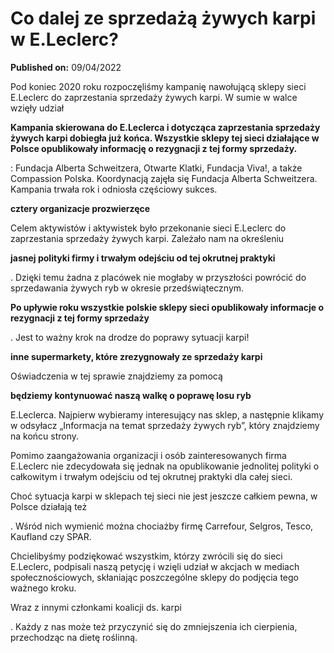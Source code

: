 # Co dalej ze sprzedażą żywych karpi w E.Leclerc?

**Published on:** <span class="ml-10 mb-10">09/04/2022</span>

Pod koniec 2020 roku rozpoczęliśmy kampanię nawołującą sklepy sieci E.Leclerc do zaprzestania sprzedaży żywych karpi. W sumie w walce wzięły udział

**Kampania skierowana do E.Leclerca i dotycząca zaprzestania sprzedaży żywych karpi dobiegła już końca. Wszystkie sklepy tej sieci działające w Polsce opublikowały informację o rezygnacji z tej formy sprzedaży.**

: Fundacja Alberta Schweitzera, Otwarte Klatki, Fundacja Viva!, a także Compassion Polska. Koordynacją zajęła się Fundacja Alberta Schweitzera. Kampania trwała rok i odniosła częściowy sukces.

**cztery organizacje prozwierzęce**

Celem aktywistów i aktywistek było przekonanie sieci E.Leclerc do zaprzestania sprzedaży żywych karpi. Zależało nam na określeniu

**jasnej polityki firmy i trwałym odejściu od tej okrutnej praktyki**

. Dzięki temu żadna z placówek nie mogłaby w przyszłości powrócić do sprzedawania żywych ryb w okresie przedświątecznym.

**Po upływie roku wszystkie polskie sklepy sieci opublikowały informacje o rezygnacji z tej formy sprzedaży**

. Jest to ważny krok na drodze do poprawy sytuacji karpi!

**inne supermarkety, które zrezygnowały ze sprzedaży karpi**

Oświadczenia w tej sprawie znajdziemy za pomocą

**będziemy kontynuować naszą walkę o poprawę losu ryb**

E.Leclerca. Najpierw wybieramy interesujący nas sklep, a następnie klikamy w odsyłacz „Informacja na temat sprzedaży żywych ryb”, który znajdziemy na końcu strony.

Pomimo zaangażowania organizacji i osób zainteresowanych firma E.Leclerc nie zdecydowała się jednak na opublikowanie jednolitej polityki o całkowitym i trwałym odejściu od tej okrutnej praktyki dla całej sieci.

Choć sytuacja karpi w sklepach tej sieci nie jest jeszcze całkiem pewna, w Polsce działają też

. Wśród nich wymienić można chociażby firmę Carrefour, Selgros, Tesco, Kaufland czy SPAR.

Chcielibyśmy podziękować wszystkim, którzy zwrócili się do sieci E.Leclerc, podpisali naszą petycję i wzięli udział w akcjach w mediach społecznościowych, skłaniając poszczególne sklepy do podjęcia tego ważnego kroku.

Wraz z innymi członkami koalicji ds. karpi

. Każdy z nas może też przyczynić się do zmniejszenia ich cierpienia, przechodząc na dietę roślinną.

